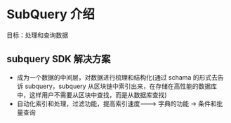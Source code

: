 # SubQuery 介绍

目标：处理和查询数据

## subquery SDK 解决方案

- 成为一个数据的中间层，对数据进行梳理和结构化(通过 schama 的形式去告诉 subquery，subquery 从区块链中索引出来，在存储在高性能的数据库中，这样用户不需要从区块中查找，而是从数据库查找)
- 自动化索引和处理，过滤功能，提高索引速度---> 字典的功能 -> 条件和批量查询
